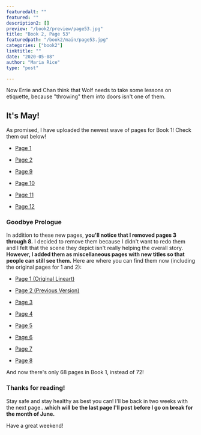 ```yaml
---
featuredalt: ""
featured: ""
description2: []
preview: "/book2/preview/page53.jpg"
title: "Book 2, Page 53"
featuredpath: "/book2/main/page53.jpg"
categories: ["book2"]
linktitle: ""
date: "2020-05-08"
author: "Maria Rice"
type: "post"

---
```


Now Errie and Chan think that Wolf needs to take some lessons on etiquette, because "throwing" them into doors isn't one of them. 

## It's May!

As promised, I have uploaded the newest wave of pages for Book 1! 
Check them out below!

* [Page 1][1]

* [Page 2][2]

* [Page 9][3]

* [Page 10][4]

* [Page 11][5]

* [Page 12][6]

### Goodbye Prologue

In addition to these new pages, **you'll notice that I removed pages 3 through 8.** 
I decided to remove them because I didn't want to redo them and I felt that the scene they depict isn't really helping the overall story. 
**However, I added them as miscellaneous pages with new titles so that people can still see them.** 
Here are where you can find them now (including the original pages for 1 and 2): 

* [Page 1 (Original Lineart)][7]

* [Page 2 (Previous Version)][8]

* [Page 3][9]

* [Page 4][10]

* [Page 5][11]

* [Page 6][12]

* [Page 7][13]

* [Page 8][14]

And now there's only 68 pages in Book 1, instead of 72!

### Thanks for reading!

Stay safe and stay healthy as best you can! 
I'll be back in two weeks with the next page...**which will be the last page I'll post before I go on break for the month of June.**

Have a great weekend!

[1]: /book1/book-1-page-01/
[2]: /book1/book-1-page-02/
[3]: /book1/book-1-page-09/
[4]: /book1/book-1-page-10/
[5]: /book1/book-1-page-11/
[6]: /book1/book-1-page-12/
[7]: /misc/original-prologue-1/
[8]: /misc/original-prologue-2/
[9]: /misc/original-prologue-3/
[10]: /misc/original-prologue-4/
[11]: /misc/original-prologue-5/
[12]: /misc/original-prologue-6/
[13]: /misc/original-prologue-7/
[14]: /misc/original-prologue-8/